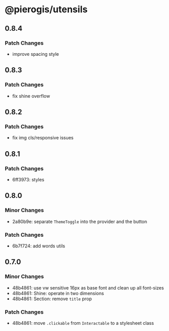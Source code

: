 # @pierogis/utensils

## 0.8.4

### Patch Changes

- improve spacing style

## 0.8.3

### Patch Changes

- fix shine overflow

## 0.8.2

### Patch Changes

- fix img cls/responsive issues

## 0.8.1

### Patch Changes

- 6ff3973: styles

## 0.8.0

### Minor Changes

- 2a80b9e: separate `ThemeToggle` into the provider and the button

### Patch Changes

- 6b7f724: add words utils

## 0.7.0

### Minor Changes

- 48b4861: use vw sensitive 16px as base font and clean up all font-sizes
- 48b4861: Shine: operate in two dimensions
- 48b4861: Section: remove `title` prop

### Patch Changes

- 48b4861: move `.clickable` from `Interactable` to a stylesheet class
